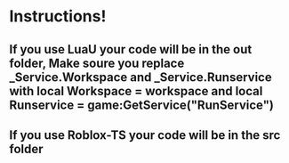 # Instructions!

## If you use **LuaU** your code will be in the **out** folder, Make soure you replace _Service.Workspace and _Service.Runservice with local Workspace = workspace and local Runservice = game:GetService("RunService")
## If you use **Roblox-TS** your code will be in the **src** folder
